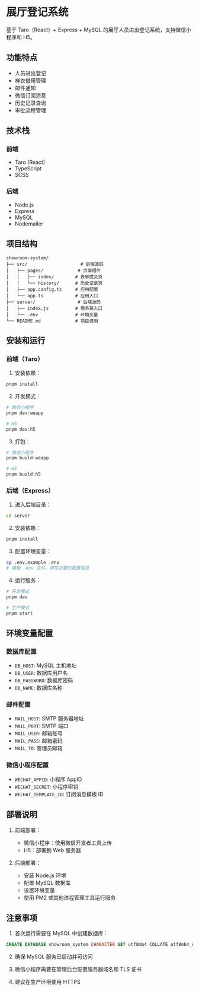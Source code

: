 # 展厅登记系统

基于 Taro（React）+ Express + MySQL 的展厅人员进出登记系统，支持微信小程序和 H5。

## 功能特点

- 人员进出登记
- 样衣借用管理
- 邮件通知
- 微信订阅消息
- 历史记录查询
- 审批流程管理

## 技术栈

### 前端
- Taro (React)
- TypeScript
- SCSS

### 后端
- Node.js
- Express
- MySQL
- Nodemailer

## 项目结构

```
showroom-system/
├── src/                    # 前端源码
│   ├── pages/             # 页面组件
│   │   ├── index/        # 表单提交页
│   │   └── history/      # 历史记录页
│   ├── app.config.ts     # 应用配置
│   └── app.ts            # 应用入口
├── server/                # 后端源码
│   ├── index.js          # 服务器入口
│   └── .env              # 环境变量
└── README.md             # 项目说明
```

## 安装和运行

### 前端（Taro）

1. 安装依赖：
```bash
pnpm install
```

2. 开发模式：
```bash
# 微信小程序
pnpm dev:weapp

# H5
pnpm dev:h5
```

3. 打包：
```bash
# 微信小程序
pnpm build:weapp

# H5
pnpm build:h5
```

### 后端（Express）

1. 进入后端目录：
```bash
cd server
```

2. 安装依赖：
```bash
pnpm install
```

3. 配置环境变量：
```bash
cp .env.example .env
# 编辑 .env 文件，填写必要的配置信息
```

4. 运行服务：
```bash
# 开发模式
pnpm dev

# 生产模式
pnpm start
```

## 环境变量配置

### 数据库配置
- `DB_HOST`: MySQL 主机地址
- `DB_USER`: 数据库用户名
- `DB_PASSWORD`: 数据库密码
- `DB_NAME`: 数据库名称

### 邮件配置
- `MAIL_HOST`: SMTP 服务器地址
- `MAIL_PORT`: SMTP 端口
- `MAIL_USER`: 邮箱账号
- `MAIL_PASS`: 邮箱密码
- `MAIL_TO`: 管理员邮箱

### 微信小程序配置
- `WECHAT_APPID`: 小程序 AppID
- `WECHAT_SECRET`: 小程序密钥
- `WECHAT_TEMPLATE_ID`: 订阅消息模板 ID

## 部署说明

1. 前端部署：
   - 微信小程序：使用微信开发者工具上传
   - H5：部署到 Web 服务器

2. 后端部署：
   - 安装 Node.js 环境
   - 配置 MySQL 数据库
   - 设置环境变量
   - 使用 PM2 或其他进程管理工具运行服务

## 注意事项

1. 首次运行需要在 MySQL 中创建数据库：
```sql
CREATE DATABASE showroom_system CHARACTER SET utf8mb4 COLLATE utf8mb4_unicode_ci;
```

2. 确保 MySQL 服务已启动并可访问

3. 微信小程序需要在管理后台配置服务器域名和 TLS 证书

4. 建议在生产环境使用 HTTPS 